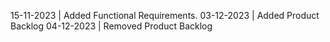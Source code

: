 15-11-2023  |   Added Functional Requirements.
03-12-2023  |   Added Product Backlog
04-12-2023  |   Removed Product Backlog